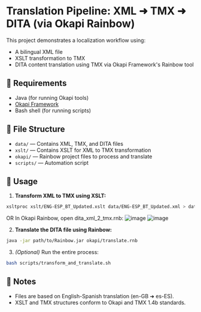 # Translation Pipeline: XML ➜ TMX ➜ DITA (via Okapi Rainbow)

This project demonstrates a localization workflow using:
- A bilingual XML file
- XSLT transformation to TMX
- DITA content translation using TMX via Okapi Framework's Rainbow tool

## 🔧 Requirements

- Java (for running Okapi tools)
- [Okapi Framework](https://okapiframework.org/)
- Bash shell (for running scripts)

## 📁 File Structure

- `data/` — Contains XML, TMX, and DITA files
- `xslt/` — Contains XSLT for XML to TMX transformation
- `okapi/` — Rainbow project files to process and translate
- `scripts/` — Automation script

## 🚀 Usage

1. **Transform XML to TMX using XSLT:**

```bash
xsltproc xslt/ENG-ESP_BT_Updated.xslt data/ENG-ESP_BT_Updated.xml > data/ENG-ESP_BT_Updated.tmx
```
OR
In Okapi Rainbow, open dita_xml_2_tmx.rnb:
![image](https://github.com/user-attachments/assets/665d9e90-507d-4819-99b0-2d3163f191c4)
![image](https://github.com/user-attachments/assets/72e432da-86aa-49e6-8383-26502ac00f51)

2. **Translate the DITA file using Rainbow:**

```bash
java -jar path/to/Rainbow.jar okapi/translate.rnb
```

3. *(Optional)* Run the entire process:

```bash
bash scripts/transform_and_translate.sh
```

## 📝 Notes

- Files are based on English-Spanish translation (en-GB ➜ es-ES).
- XSLT and TMX structures conform to Okapi and TMX 1.4b standards.
